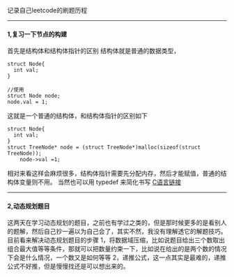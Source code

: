 记录自己leetcode的刷题历程

------
#### 1,复习一下节点的构建
首先是结构体和结构体指针的区别
结构体就是普通的数据类型，
```
struct Node{
  int val;
}

//使用
struct Node node;
node.val = 1;
```

这就是一个普通的结构体，和结构体指针的区别如下
```
struct Node{
  int val;
}
struct TreeNode* node = (struct TreeNode*)malloc(sizeof(struct TreeNode));
	node->val =1;
```
相对来看这样会麻烦很多，结构体指针需要先分配内存，然后才能赋值，普通的结构体变量则不用。
当然也可以用  typedef  来简化书写
[C语言链接](https://github.com/iszhixiang/leetcode_solve/blob/main/%E8%8A%82%E7%82%B9%E4%BA%8C%E5%8F%89%E6%A0%91%E7%9A%84%E6%9E%84%E5%BB%BA.cpp)

--------------
#### 2,动态规划题目
这两天在学习动态规划的题目，之前也有学过之类的，但是那时候更多的是看别人的题解，然后自己抄一遍以为自己会了，其实不然，我没有理解透它的解题技巧。
目前看来解决动态规划题目的步骤
1，将数据域压缩，比如说题目给出三个数取出组合最大值等等条件，那就可以把数量约束一下，比如说在给出的是两个数的情况下会是什么情况，一个数又是如何等等
2，递推公式，这一点其实是最难的，递推公式不好推，但是慢慢找还是可以想出来的。
